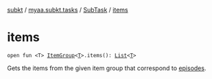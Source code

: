 [subkt](../../index.md) / [myaa.subkt.tasks](../index.md) / [SubTask](index.md) / [items](./items.md)

# items

`open fun <T> `[`ItemGroup`](../-item-group/index.md)`<`[`T`](items.md#T)`>.items(): `[`List`](https://kotlinlang.org/api/latest/jvm/stdlib/kotlin.collections/-list/index.html)`<`[`T`](items.md#T)`>`

Gets the items from the given item group that correspond to [episodes](../org.gradle.api.-task/episodes.md).

